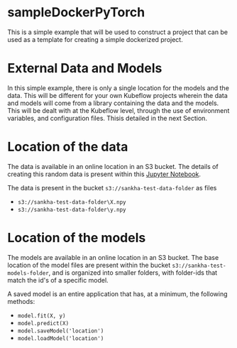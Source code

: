 # sampleDockerPyTorch

This is a simple example that will be used to construct a project
that can be used as a template for creating a simple dockerized
project.


# External Data and Models

In this simple example, there is only a single location for the models
and the data. This will be different for your own Kubeflow projects wherein
the data and models will come from a library containing the data and the
models. This will be dealt with at the Kubeflow level, through the use of
environment variables, and configuration files. Thisis detailed in the next
Section.

# Location of the data

The data is available in an online location in an S3 bucket. The details
of creating this random data is present within this 
[Jupyter Notebook](https://github.com/sankhaMukherjee/sampleDockerPyTorch/blob/master/Notebooks/Create%20some%20random%20data.ipynb).

The data is present in the bucket `s3://sankha-test-data-folder` as files

 - `s3://sankha-test-data-folder\X.npy`
 - `s3://sankha-test-data-folder\y.npy`

# Location of the models

The models are available in an online location in an S3 bucket. The base location
of the model files are present within the bucket `s3://sankha-test-models-folder`,
and is organized into smaller folders, with folder-ids that match the id's of a 
specific model.

A saved model is an entire application that has, at a minimum, the following
methods:

 - `model.fit(X, y)`
 - `model.predict(X)`
 - `model.saveModel('location')`
 - `model.loadModel('location')`


